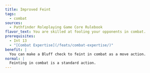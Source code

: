 ```yaml
---
title: Improved Feint
tags:
  - combat
sources:
  - Pathfinder Roleplaying Game Core Rulebook
flavor_text: You are skilled at fooling your opponents in combat.
prerequisites:
  - Int 13
  - "[Combat Expertise](/feats/combat-expertise/)"
benefit: |
  You can make a Bluff check to feint in combat as a move action.
normal: |
  Feinting in combat is a standard action.
---
```


